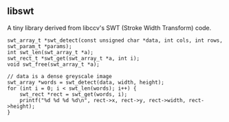 libswt
--------

A tiny library derived from libccv's SWT (Stroke Width Transform) code.

```
swt_array_t *swt_detect(const unsigned char *data, int cols, int rows, swt_param_t *params);
int swt_len(swt_array_t *a);
swt_rect_t *swt_get(swt_array_t *a, int i);
void swt_free(swt_array_t *a);

// data is a dense greyscale image
swt_array *words = swt_detect(data, width, height);
for (int i = 0; i < swt_len(words); i++) {
    swt_rect *rect = swt_get(words, i);
    printf("%d %d %d %d\n", rect->x, rect->y, rect->width, rect->height);
}
```
